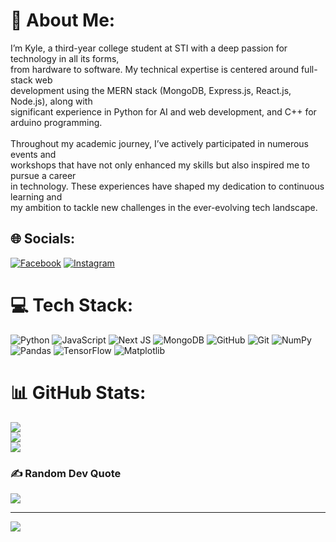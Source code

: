 # 💫 About Me:
I’m Kyle, a third-year college student at STI with a deep passion for technology in all its forms, <br>from hardware to software. My technical expertise is centered around full-stack web <br>development using the MERN stack (MongoDB, Express.js, React.js, Node.js), along with <br>significant experience in Python for AI and web development, and C++ for arduino programming.<br><br>Throughout my academic journey, I’ve actively participated in numerous events and <br>workshops that have not only enhanced my skills but also inspired me to pursue a career<br>in technology. These experiences have shaped my dedication to continuous learning and <br>my ambition to tackle new challenges in the ever-evolving tech landscape.


## 🌐 Socials:
[![Facebook](https://img.shields.io/badge/Facebook-%231877F2.svg?logo=Facebook&logoColor=white)](https://facebook.com/kands221) [![Instagram](https://img.shields.io/badge/Instagram-%23E4405F.svg?logo=Instagram&logoColor=white)](https://instagram.com/kands221) 

# 💻 Tech Stack:
![Python](https://img.shields.io/badge/python-3670A0?style=for-the-badge&logo=python&logoColor=ffdd54) ![JavaScript](https://img.shields.io/badge/javascript-%23323330.svg?style=for-the-badge&logo=javascript&logoColor=%23F7DF1E) ![Next JS](https://img.shields.io/badge/Next-black?style=for-the-badge&logo=next.js&logoColor=white) ![MongoDB](https://img.shields.io/badge/MongoDB-%234ea94b.svg?style=for-the-badge&logo=mongodb&logoColor=white) ![GitHub](https://img.shields.io/badge/github-%23121011.svg?style=for-the-badge&logo=github&logoColor=white) ![Git](https://img.shields.io/badge/git-%23F05033.svg?style=for-the-badge&logo=git&logoColor=white) ![NumPy](https://img.shields.io/badge/numpy-%23013243.svg?style=for-the-badge&logo=numpy&logoColor=white) ![Pandas](https://img.shields.io/badge/pandas-%23150458.svg?style=for-the-badge&logo=pandas&logoColor=white) ![TensorFlow](https://img.shields.io/badge/TensorFlow-%23FF6F00.svg?style=for-the-badge&logo=TensorFlow&logoColor=white) ![Matplotlib](https://img.shields.io/badge/Matplotlib-%23ffffff.svg?style=for-the-badge&logo=Matplotlib&logoColor=black)
# 📊 GitHub Stats:
![](https://github-readme-stats.vercel.app/api?username=kands221&theme=dark&hide_border=false&include_all_commits=false&count_private=true)<br/>
![](https://github-readme-streak-stats.herokuapp.com/?user=kands221&theme=dark&hide_border=false)<br/>
![](https://github-readme-stats.vercel.app/api/top-langs/?username=kands221&theme=dark&hide_border=false&include_all_commits=false&count_private=true&layout=compact)

### ✍️ Random Dev Quote
![](https://quotes-github-readme.vercel.app/api?type=horizontal&theme=radical)

---
[![](https://visitcount.itsvg.in/api?id=kands221&icon=0&color=0)](https://visitcount.itsvg.in)

<!-- Proudly created with GPRM ( https://gprm.itsvg.in ) -->
